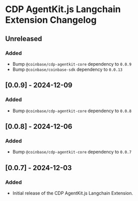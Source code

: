 # CDP AgentKit.js Langchain Extension Changelog

## Unreleased

### Added
- Bump `@coinbase/cdp-agentkit-core` dependency to `0.0.9`
- Bump `@coinbase/coinbase-sdk` dependency to `0.0.13`

## [0.0.9] - 2024-12-09

### Added

- Bump `@coinbase/cdp-agentkit-core` dependency to `0.0.8`

## [0.0.8] - 2024-12-06

### Added

- Bump `@coinbase/cdp-agentkit-core` dependency to `0.0.7`

## [0.0.7] - 2024-12-03

### Added

- Initial release of the CDP AgentKit.js Langchain Extension.
